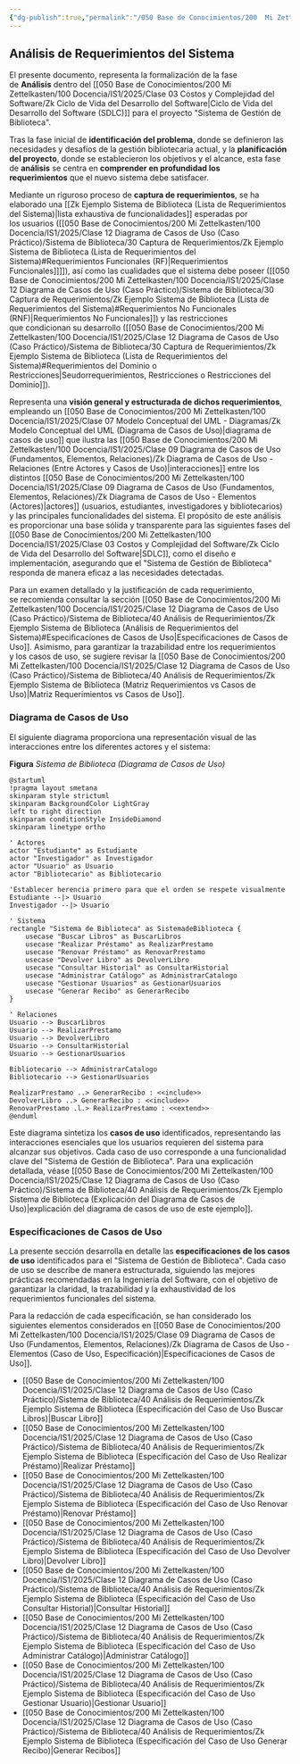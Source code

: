 ```yaml
---
{"dg-publish":true,"permalink":"/050 Base de Conocimientos/200  Mi Zettelkasten/100 Docencia/IS1/2025/Clase 12 Diagrama de Casos de Uso (Caso Práctico)/Sistema de Biblioteca/40 Análisis de Requerimientos/Zk Ejemplo Sistema de Biblioteca (Análisis de Requerimientos del Sistema)/","tags":["digitalGarden","sistema","UML","diagramaCasosDeUso"]}
---
```


## Análisis de Requerimientos del Sistema

El presente documento, representa la formalización de la fase de **Análisis** dentro del [[050 Base de Conocimientos/200  Mi Zettelkasten/100 Docencia/IS1/2025/Clase 03 Costos y Complejidad del Software/Zk Ciclo de Vida del Desarrollo del Software\|Ciclo de Vida del Desarrollo del Software (SDLC)]] para el proyecto "Sistema de Gestión de Biblioteca".

Tras la fase inicial de **identificación del problema**, donde se definieron las necesidades y desafíos de la gestión bibliotecaria actual, y la **planificación del proyecto**, donde se establecieron los objetivos y el alcance, esta fase de **análisis** se centra en **comprender en profundidad los requerimientos** que el nuevo sistema debe satisfacer.

Mediante un riguroso proceso de **captura de requerimientos**, se ha elaborado una [[Zk Ejemplo Sistema de Biblioteca (Lista de Requerimientos del Sistema)\|lista exhaustiva de funcionalidades]] esperadas por los usuarios ([[050 Base de Conocimientos/200  Mi Zettelkasten/100 Docencia/IS1/2025/Clase 12 Diagrama de Casos de Uso (Caso Práctico)/Sistema de Biblioteca/30 Captura de Requerimientos/Zk Ejemplo Sistema de Biblioteca (Lista de Requerimientos del Sistema)#Requerimientos Funcionales (RF)\|Requerimientos Funcionales]]]]), así como las cualidades que el sistema debe poseer ([[050 Base de Conocimientos/200  Mi Zettelkasten/100 Docencia/IS1/2025/Clase 12 Diagrama de Casos de Uso (Caso Práctico)/Sistema de Biblioteca/30 Captura de Requerimientos/Zk Ejemplo Sistema de Biblioteca (Lista de Requerimientos del Sistema)#Requerimientos No Funcionales (RNF)\|Requerimientos No Funcionales]]) y las restricciones que condicionan su desarrollo ([[050 Base de Conocimientos/200  Mi Zettelkasten/100 Docencia/IS1/2025/Clase 12 Diagrama de Casos de Uso (Caso Práctico)/Sistema de Biblioteca/30 Captura de Requerimientos/Zk Ejemplo Sistema de Biblioteca (Lista de Requerimientos del Sistema)#Requerimientos del Dominio o Restricciones\|Seudorrequerimientos, Restricciones o Restricciones del Dominio]]).

Representa una **visión general y estructurada de dichos requerimientos**, empleando un [[050 Base de Conocimientos/200  Mi Zettelkasten/100 Docencia/IS1/2025/Clase 07 Modelo Conceptual del UML - Diagramas/Zk Modelo Conceptual del UML (Diagrama de Casos de Uso)\|diagrama de casos de uso]] que ilustra las [[050 Base de Conocimientos/200  Mi Zettelkasten/100 Docencia/IS1/2025/Clase 09 Diagrama de Casos de Uso (Fundamentos, Elementos, Relaciones)/Zk Diagrama de Casos de Uso - Relaciones (Entre Actores y Casos de Uso)\|interacciones]] entre los distintos [[050 Base de Conocimientos/200  Mi Zettelkasten/100 Docencia/IS1/2025/Clase 09 Diagrama de Casos de Uso (Fundamentos, Elementos, Relaciones)/Zk Diagrama de Casos de Uso - Elementos (Actores)\|actores]] (usuarios, estudiantes, investigadores y bibliotecarios) y las principales funcionalidades del sistema. El propósito de este análisis es proporcionar una base sólida y transparente para las siguientes fases del [[050 Base de Conocimientos/200  Mi Zettelkasten/100 Docencia/IS1/2025/Clase 03 Costos y Complejidad del Software/Zk Ciclo de Vida del Desarrollo del Software\|SDLC]], como el diseño e implementación, asegurando que el "Sistema de Gestión de Biblioteca" responda de manera eficaz a las necesidades detectadas.

Para un examen detallado y la justificación de cada requerimiento, se recomienda consultar la sección [[050 Base de Conocimientos/200  Mi Zettelkasten/100 Docencia/IS1/2025/Clase 12 Diagrama de Casos de Uso (Caso Práctico)/Sistema de Biblioteca/40 Análisis de Requerimientos/Zk Ejemplo Sistema de Biblioteca (Análisis de Requerimientos del Sistema)#Especificaciones de Casos de Uso\|Especificaciones de Casos de Uso]]. Asimismo, para garantizar la trazabilidad entre los requerimientos y los casos de uso, se sugiere revisar la [[050 Base de Conocimientos/200  Mi Zettelkasten/100 Docencia/IS1/2025/Clase 12 Diagrama de Casos de Uso (Caso Práctico)/Sistema de Biblioteca/40 Análisis de Requerimientos/Zk Ejemplo Sistema de Biblioteca (Matriz Requerimientos vs Casos de Uso)\|Matriz Requerimientos vs Casos de Uso]].


### Diagrama de Casos de Uso

El siguiente diagrama proporciona una representación visual de las interacciones entre los diferentes actores y el sistema:

**Figura**
_Sistema de Biblioteca (Diagrama de Casos de Uso)_
```plantuml
@startuml
!pragma layout smetana
skinparam style strictuml
skinparam BackgroundColor LightGray
left to right direction
skinparam conditionStyle InsideDiamond
skinparam linetype ortho

' Actores
actor "Estudiante" as Estudiante
actor "Investigador" as Investigador
actor "Usuario" as Usuario
actor "Bibliotecario" as Bibliotecario

'Establecer herencia primero para que el orden se respete visualmente
Estudiante --|> Usuario
Investigador --|> Usuario

' Sistema
rectangle "Sistema de Biblioteca" as SistemadeBiblioteca {
	usecase "Buscar Libros" as BuscarLibros
	usecase "Realizar Préstamo" as RealizarPrestamo
	usecase "Renovar Préstamo" as RenovarPrestamo
	usecase "Devolver Libro" as DevolverLibro
	usecase "Consultar Historial" as ConsultarHistorial
	usecase "Administrar Catálogo" as AdministrarCatalogo
	usecase "Gestionar Usuarios" as GestionarUsuarios
	usecase "Generar Recibo" as GenerarRecibo
}

' Relaciones
Usuario --> BuscarLibros
Usuario --> RealizarPrestamo
Usuario --> DevolverLibro
Usuario --> ConsultarHistorial
Usuario --> GestionarUsuarios

Bibliotecario --> AdministrarCatalogo
Bibliotecario --> GestionarUsuarios

RealizarPrestamo ..> GenerarRecibo : <<include>>
DevolverLibro ..> GenerarRecibo : <<include>>
RenovarPrestamo .l.> RealizarPrestamo : <<extend>>
@enduml
```

Este diagrama sintetiza los **casos de uso** identificados, representando las interacciones esenciales que los usuarios requieren del sistema para alcanzar sus objetivos. Cada caso de uso corresponde a una funcionalidad clave del "Sistema de Gestión de Biblioteca". Para una explicación detallada, véase [[050 Base de Conocimientos/200  Mi Zettelkasten/100 Docencia/IS1/2025/Clase 12 Diagrama de Casos de Uso (Caso Práctico)/Sistema de Biblioteca/40 Análisis de Requerimientos/Zk Ejemplo Sistema de Biblioteca (Explicación del Diagrama de Casos de Uso)\|explicación del diagrama de casos de uso de este ejemplo]].

### Especificaciones de Casos de Uso

La presente sección desarrolla en detalle las **especificaciones de los casos de uso** identificados para el "Sistema de Gestión de Biblioteca". Cada caso de uso se describe de manera estructurada, siguiendo las mejores prácticas recomendadas en la Ingeniería del Software, con el objetivo de garantizar la claridad, la trazabilidad y la exhaustividad de los requerimientos funcionales del sistema.

Para la redacción de cada especificación, se han considerado los siguientes elementos considerados en [[050 Base de Conocimientos/200  Mi Zettelkasten/100 Docencia/IS1/2025/Clase 09 Diagrama de Casos de Uso (Fundamentos, Elementos, Relaciones)/Zk Diagrama de Casos de Uso - Elementos (Caso de Uso, Especificación)\|Especificaciones de Casos de Uso]].

- [[050 Base de Conocimientos/200  Mi Zettelkasten/100 Docencia/IS1/2025/Clase 12 Diagrama de Casos de Uso (Caso Práctico)/Sistema de Biblioteca/40 Análisis de Requerimientos/Zk Ejemplo Sistema de Biblioteca (Especificación del Caso de Uso Buscar Libros)\|Buscar Libro]]
- [[050 Base de Conocimientos/200  Mi Zettelkasten/100 Docencia/IS1/2025/Clase 12 Diagrama de Casos de Uso (Caso Práctico)/Sistema de Biblioteca/40 Análisis de Requerimientos/Zk Ejemplo Sistema de Biblioteca (Especificación del Caso de Uso Realizar Préstamo)\|Realizar Préstamo]]
- [[050 Base de Conocimientos/200  Mi Zettelkasten/100 Docencia/IS1/2025/Clase 12 Diagrama de Casos de Uso (Caso Práctico)/Sistema de Biblioteca/40 Análisis de Requerimientos/Zk Ejemplo Sistema de Biblioteca (Especificación del Caso de Uso Renovar Préstamo)\|Renovar Préstamo]]
- [[050 Base de Conocimientos/200  Mi Zettelkasten/100 Docencia/IS1/2025/Clase 12 Diagrama de Casos de Uso (Caso Práctico)/Sistema de Biblioteca/40 Análisis de Requerimientos/Zk Ejemplo Sistema de Biblioteca (Especificación del Caso de Uso Devolver Libro)\|Devolver Libro]]
- [[050 Base de Conocimientos/200  Mi Zettelkasten/100 Docencia/IS1/2025/Clase 12 Diagrama de Casos de Uso (Caso Práctico)/Sistema de Biblioteca/40 Análisis de Requerimientos/Zk Ejemplo Sistema de Biblioteca (Especificación del Caso de Uso Consultar Historial)\|Consultar Historial]]
- [[050 Base de Conocimientos/200  Mi Zettelkasten/100 Docencia/IS1/2025/Clase 12 Diagrama de Casos de Uso (Caso Práctico)/Sistema de Biblioteca/40 Análisis de Requerimientos/Zk Ejemplo Sistema de Biblioteca (Especificación del Caso de Uso Administrar Catálogo)\|Administrar Catálogo]]
- [[050 Base de Conocimientos/200  Mi Zettelkasten/100 Docencia/IS1/2025/Clase 12 Diagrama de Casos de Uso (Caso Práctico)/Sistema de Biblioteca/40 Análisis de Requerimientos/Zk Ejemplo Sistema de Biblioteca (Especificación del Caso de Uso Gestionar Usuario)\|Gestionar Usuario]]
- [[050 Base de Conocimientos/200  Mi Zettelkasten/100 Docencia/IS1/2025/Clase 12 Diagrama de Casos de Uso (Caso Práctico)/Sistema de Biblioteca/40 Análisis de Requerimientos/Zk Ejemplo Sistema de Biblioteca (Especificación del Caso de Uso Generar Recibo)\|Generar Recibos]]




